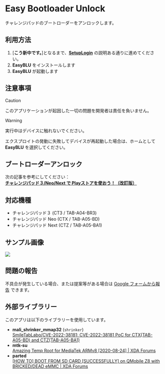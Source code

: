 # Easy Bootloader Unlock

チャレンジパッドのブートローダーをアンロックします。

## 利用方法

1. \[**こう新中です。**\]となるまで、[**SetupLogin**](https://github.com/Kobold831/SetupLogin/blob/master/docs/README.md) の説明ある通りに進めてください。
2. **EasyBLU** をインストールします
3. **EasyBLU** が起動します

## 注意事項

> [!CAUTION]
> このアプリケーションが起因した一切の問題を開発者は責任を負いません。

> [!WARNING]
> 実行中はデバイスに触れないでください。

エクスプロイトの発動に失敗してデバイスが再起動した場合は、ホームとして **EasyBLU** を選択してください。

## ブートローダーアンロック

次の記事を参考にしてください：  
[**チャレンジパッド３/Neo/Next で Playストアを使おう！（改訂版）**](https://zenn.dev/s1204it/articles/efd006bf3f5736)

## 対応機種

- チャレンジパッド３ (CT3 / TAB-A04-BR3)
- チャレンジパッド Neo (CTX / TAB-A05-BD)
- チャレンジパッド Next (CTZ / TAB-A05-BA1)

## サンプル画像

[![](https://github.com/user-attachments/assets/074a1f80-3a87-4bd1-ba5a-48a7ee1ab567)]()

## 問題の報告

不具合が発生している場合、または提案等がある場合は [Google フォームから報告](https://forms.gle/c1Jj52NN1uuduW4N9) できます。

## 外部ライブラリー

このアプリは以下のライブラリーを使用しています。

- **mali_shrinker_mmap32** (`shrinker`)  
  [SmileTabLabo/CVE-2022-38181: CVE-2022-38181 PoC for CTX(TAB-A05-BD) and CTZ(TAB-A05-BA1)](https://github.com/SmileTabLabo/CVE-2022-38181)
- **mtk-su**  
  [Amazing Temp Root for MediaTek ARMv8 \[2020-08-24\] | XDA Forums](https://xdaforums.com/t/3922213/)
- **parted**  
  [\[HOW TO\] BOOT FROM SD CARD \[SUCCESSFULLY\] on QMobile Z8 with BRICKED/DEAD eMMC | XDA Forums](https://xdaforums.com/t/3712171/)
